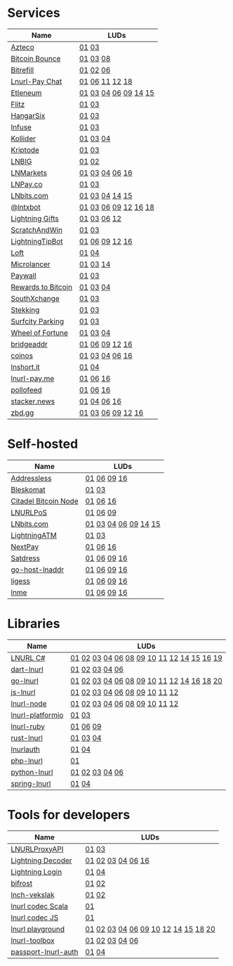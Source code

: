 Services
========

| Name                                              | LUDs                                                           |
| ----                                              | ----                                                           |
| [Azteco](https://azte.co/)                        | [01](01) [03](03)                                              |
| [Bitcoin Bounce](https://thndr.games/)            | [01](01) [03](03) [08](08)                                     |
| [Bitrefill](https://bitrefill.com/)               | [01](01) [02](02) [06](06)                                     |
| [Lnurl-Pay Chat](https://chat.blixtwallet.com/)   | [01](01) [06](06) [11](11) [12](12) [18](18)                   |
| [Etleneum](https://etleneum.com/)                 | [01](01) [03](03) [04](04) [06](06) [09](09) [14](14) [15](15) |
| [Flitz](https://getflitz.app/)                    | [01](01) [03](03)                                              |
| [HangarSix](https://www.hangarsixgaming.com/)     | [01](01) [03](03)                                              |
| [Infuse](https://zebedee.io/infuse/)              | [01](01) [03](03)                                              |
| [Kollider](https://kollider.xyz/)                 | [01](01) [03](03) [04](04)                                     |
| [Kriptode](https://kriptode.com/)                 | [01](01) [03](03)                                              |
| [LNBIG](https://lnbig.com/)                       | [01](01) [02](02)                                              |
| [LNMarkets](https://lnmarkets.com/)               | [01](01) [03](03) [04](04) [06](06) [16](16)                   |
| [LNPay.co](https://lnpay.co)                      | [01](01) [03](03)                                              |
| [LNbits.com](https://lnbits.com/)                 | [01](01) [03](03) [04](04) [14](14) [15](15)                   |
| [@lntxbot](https://t.me/lntxbot)                  | [01](01) [03](03) [06](06) [09](09) [12](12) [16](16) [18](18) |
| [Lightning Gifts](https://lightning.gifts/)       | [01](01) [03](03) [06](06) [12](12)                            |
| [ScratchAndWin](https://lightningscratchand.win/) | [01](01) [03](03)                                              |
| [LightningTipBot](https://ln.tips/)               | [01](01) [06](06) [09](09) [12](12) [16](16)                   |
| [Loft](https://loft.trade/)                       | [01](01) [04](04)                                              |
| [Microlancer](https://microlancer.io/)            | [01](01) [03](03) [14](14)                                     |
| [Paywall](https://paywall.link)                   | [01](01) [03](03)                                              |
| [Rewards to Bitcoin](rtb)                         | [01](01) [03](03) [04](04)                                     |
| [SouthXchange](https://www.southxchange.com/)     | [01](01) [03](03)                                              |
| [Stekking](https://stekking.com)                  | [01](01) [03](03)                                              |
| [Surfcity Parking](https://surfcity.app/)         | [01](01) [03](03)                                              |
| [Wheel of Fortune](https://fortune.lngames.net)   | [01](01) [03](03) [04](04)                                     |
| [bridgeaddr](https://bridgeaddr.fiatjaf.com)      | [01](01) [06](06) [09](09) [12](12) [16](16)                   |
| [coinos](https://coinos.io/)                      | [01](01) [03](03) [04](04) [06](06) [16](16)                   |
| [lnshort.it](https://lnshort.it/)                 | [01](01) [04](04)                                              |
| [lnurl-pay.me](https://lnurl-pay.me)              | [01](01) [06](06) [16](16)                                     |
| [pollofeed](https://pollofeed.com)                | [01](01) [06](06) [16](16)                                     |
| [stacker.news](https://stacker.news/)             | [01](01) [04](04) [06](06) [16](16)                            |
| [zbd.gg](https://zbd.gg/)                         | [01](01) [03](03) [06](06) [09](09) [12](12) [16](16)          |

[rtb]: https://play.google.com/store/apps/details?id=com.pseudozach.rewardstobitcoin

Self-hosted
===========

| Name                                                        | LUDs                 |
| ----                                                        | ----                 |
| [Addressless](https://github.com/futurepaul/addressless)    | [01](01) [06](06) [09](09) [16](16)          |
| [Bleskomat](https://github.com/samotari/bleskomat)          | [01](01) [03](03)                |
| [Citadel Bitcoin Node](https://github.com/runcitadel)       | [01](01) [06](06) [16](16)             |
| [LNURLPoS](https://github.com/arcbtc/LNURLPoS)              | [01](01) [06](06) [09](09)             |
| [LNbits.com](https://github.com/fiatjaf/lnbits)             | [01](01) [03](03) [04](04) [06](06) [09](09) [14](14) [15](15) |
| [LightningATM](https://github.com/21isenough/LightningATM)  | [01](01) [03](03)                |
| [NextPay](https://github.com/apotdevin/NextPay)             | [01](01) [06](06) [16](16)             |
| [Satdress](https://github.com/fiatjaf/satdress)             | [01](01) [06](06) [09](09) [16](16)          |
| [go-host-lnaddr](https://github.com/hieblmi/go-host-lnaddr) | [01](01) [06](06) [09](09) [16](16)          |
| [ligess](https://github.com/Dolu89/ligess/)                 | [01](01) [06](06) [09](09) [16](16)          |
| [lnme](https://github.com/bumi/lnme)                        | [01](01) [06](06) [09](09) [16](16)          |

Libraries
=========

| Name                                                  | LUDs                                                                                                                          |
| ----                                                  | ----                                                                                                                          |
| [LNURL C#](https://github.com/Kukks/LNURL)            | [01](01) [02](02) [03](03) [04](04) [06](06) [08](08) [09](09) [10](10) [11](11) [12](12) [14](14) [15](15) [16](16) [19](19) |
| [dart-lnurl](https://github.com/bottlepay/dart_lnurl) | [01](01) [02](02) [03](03) [04](04) [06](06)                                                                                  |
| [go-lnurl](https://github.com/fiatjaf/go-lnurl)       | [01](01) [02](02) [03](03) [04](04) [06](06) [08](08) [09](09) [10](10) [11](11) [12](12) [14](14) [16](16) [18](18) [20](20) |
| [js-lnurl](https://github.com/fiatjaf/js-lnurl)       | [01](01) [02](02) [03](03) [04](04) [06](06) [08](08) [09](09) [10](10) [11](11) [12](12)                                     |
| [lnurl-node](https://github.com/chill117/lnurl-node)  | [01](01) [02](02) [03](03) [04](04) [06](06) [08](08) [09](09) [10](10) [11](11) [12](12)                                     |
| [lnurl-platformio](platformio)                        | [01](01) [03](03)                                                                                                             |
| [lnurl-ruby](https://github.com/bumi/lnurl-ruby)      | [01](01) [06](06) [09](09)                                                                                                    |
| [rust-lnurl](rust)                                    | [01](01) [03](03) [04](04)                                                                                                    |
| [lnurlauth](https://github.com/xplorfin/lnurlauth)    | [01](01) [04](04)                                                                                                             |
| [php-lnurl](https://github.com/tkijewski/php-lnurl)   | [01](01)                                                                                                                      |
| [python-lnurl](https://github.com/python-ln/lnurl)    | [01](01) [02](02) [03](03) [04](04) [06](06)                                                                                  |
| [spring-lnurl](springlnurl)                           | [01](01) [04](04)                                                                                                             |

[rust]: https://github.com/edouardparis/rust-lnurl
[platformio]: https://github.com/chill117/lnurl-platformio
[springlnurl]: https://github.com/theborakompanioni/bitcoin-spring-boot-starter#spring-lnurl

Tools for developers
====================

| Name                                                                   | LUDs                                |
| ----                                                                   | ----                                |
| [LNURLProxyAPI](https://github.com/21isenough/LNURLProxyAPI)           | [01](01) [03](03)                               |
| [Lightning Decoder](https://lightningdecoder.com/)                     | [01](01) [02](02) [03](03) [04](04) [06](06) [16](16)                   |
| [Lightning Login](https://lightninglogin.live/)                        | [01](01) [04](04)                               |
| [bifrost](https://github.com/takinbo/bifrost)                          | [01](01) [02](02)                               |
| [lnch-vekslak](https://github.com/Kixunil/lnch-vekslak)                | [01](01) [02](02)                               |
| [lnurl codec Scala](https://j-chimienti.github.io/lnurl_codec/)        | [01](01)                                  |
| [lnurl codec JS](https://lnurl.fiatjaf.com/codec)                      | [01](01)                                  |
| [lnurl playground](https://lnurl.fiatjaf.com)                          | [01](01) [02](02) [03](03) [04](04) [06](06) [09](09) [10](10) [12](12) [14](14) [15](15) [18](18) [20](20) |
| [lnurl-toolbox](https://lnurl-toolbox.degreesofzero.com/)              | [01](01) [02](02) [03](03) [04](04) [06](06)                      |
| [passport-lnurl-auth](https://github.com/chill117/passport-lnurl-auth) | [01](01) [04](04)                               |

[01]: 01.md
[02]: 02.md
[03]: 03.md
[04]: 04.md
[05]: 05.md
[06]: 06.md
[07]: 07.md
[08]: 08.md
[09]: 09.md
[10]: 10.md
[11]: 11.md
[12]: 12.md
[13]: 13.md
[14]: 14.md
[15]: 15.md
[16]: 16.md
[17]: 17.md
[18]: 18.md
[19]: 19.md
[20]: 20.md
